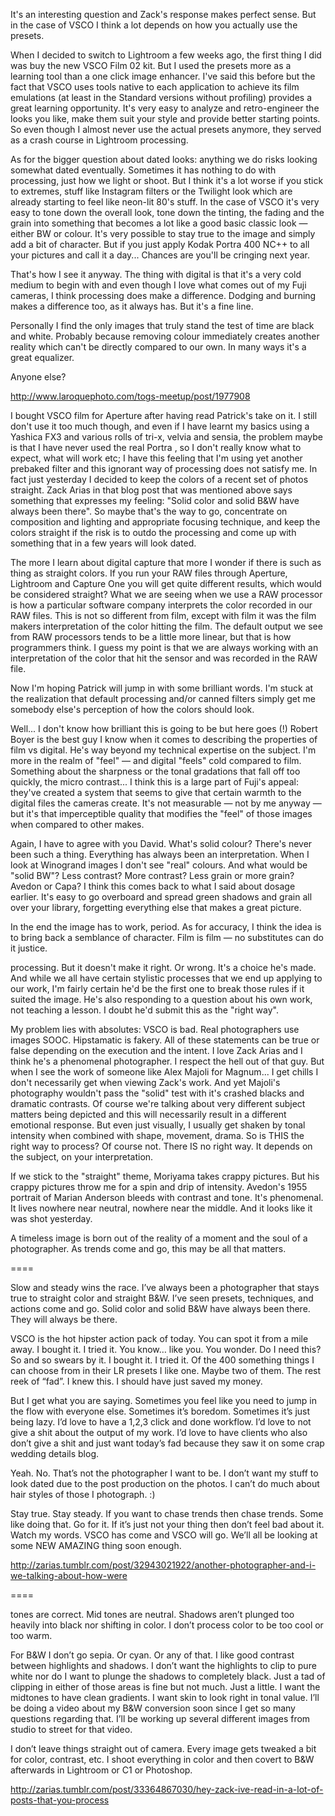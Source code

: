 It's an interesting question and Zack's response makes perfect sense. But in the case of VSCO I think a lot depends on how you actually use the presets.

When I decided to switch to Lightroom a few weeks ago, the first thing I did was buy the new VSCO Film 02 kit. But I used the presets more as a learning tool than a one click image enhancer. I've said this before but the fact that VSCO uses tools native to each application to achieve its film emulations (at least in the Standard versions without profiling) provides a great learning opportunity. It's very easy to analyze and retro-engineer the looks you like, make them suit your style and provide better starting points. So even though I almost never use the actual presets anymore, they served as a crash course in Lightroom processing.

As for the bigger question about dated looks: anything we do risks looking somewhat dated eventually. Sometimes it has nothing to do with processing, just how we light or shoot. But I think it's a lot worse if you stick to extremes, stuff like Instagram filters or the Twilight look which are already starting to feel like neon-lit 80's stuff. In the case of VSCO it's very easy to tone down the overall look, tone down the tinting, the fading and the grain into something that becomes a lot like a good basic classic look — either BW or colour. It's very possible to stay true to the image and simply add a bit of character. But if you just apply Kodak Portra 400 NC++ to all your pictures and call it a day... Chances are you'll be cringing next year.

That's how I see it anyway. The thing with digital is that it's a very cold medium to begin with and even though I love what comes out of my Fuji cameras, I think processing does make a difference. Dodging and burning makes a difference too, as it always has. But it's a fine line.

Personally I find the only images that truly stand the test of time are black and white. Probably because removing colour immediately creates another reality which can't be directly compared to our own. In many ways it's a great equalizer.

Anyone else?



http://www.laroquephoto.com/togs-meetup/post/1977908



I bought VSCO film for Aperture after having read Patrick's take on it. I still don't use it too much though, and even if I have learnt my basics using a Yashica FX3 and various rolls of tri-x, velvia and sensia, the problem maybe is that I have never used the real Portra , so I don't really know what to expect, what will work etc; I have this feeling that I'm using yet another prebaked filter and this ignorant way of processing does not satisfy me. In fact just yesterday I decided to keep the colors of a recent set of photos straight. Zack Arias in that blog post that was mentioned above says something that expresses my feeling: "Solid color and solid B&W have always been there". So maybe that's the way to go, concentrate on composition and lighting and appropriate focusing technique, and keep the colors straight if the risk is to outdo the processing and come up with something that in a few years will look dated.


The more I learn about digital capture that more I wonder if there is such as thing as straight colors. If you run your RAW files through Aperture, Lightroom and Capture One you will get quite different results, which would be considered straight? What we are seeing when we use a RAW processor is how a particular software company interprets the color recorded in our RAW files. This is not so different from film, except with film it was the film makers interpretation of the color hitting the film. The default output we see from RAW processors tends to be a little more linear, but that is how programmers think. I guess my point is that we are always working with an interpretation of the color that hit the sensor and was recorded in the RAW file.

Now I'm hoping Patrick will jump in with some brilliant words. I'm stuck at the realization that default processing and/or canned filters simply get me somebody else's perception of how the colors should look.



Well... I don't know how brilliant this is going to be but here goes (!)
Robert Boyer is the best guy I know when it comes to describing the properties of film vs digital. He's way beyond my technical expertise on the subject. I'm more in the realm of "feel" — and digital "feels" cold compared to film. Something about the sharpness or the tonal gradations that fall off too quickly, the micro contrast... I think this is a large part of Fuji's appeal: they've created a system that seems to give that certain warmth to the digital files the cameras create. It's not measurable — not by me anyway — but it's that imperceptible quality that modifies the "feel" of those images when compared to other makes.

Again, I have to agree with you David. What's solid colour? There's never been such a thing. Everything has always been an interpretation. When I look at Winogrand images I don't see "real" colours. And what would be "solid BW"? Less contrast? More contrast? Less grain or more grain? Avedon or Capa?
I think this comes back to what I said about dosage earlier. It's easy to go overboard and spread green shadows and grain all over your library, forgetting everything else that makes a great picture.

In the end the image has to work, period.
As for accuracy, I think the idea is to bring back a semblance of character. Film is film — no substitutes can do it justice.


processing. But it doesn't make it right. Or wrong. It's a choice he's made. And while we all have certain stylistic processes that we end up applying to our work, I'm fairly certain he'd be the first one to break those rules if it suited the image. He's also responding to a question about his own work, not teaching a lesson. I doubt he'd submit this as the "right way".

My problem lies with absolutes: VSCO is bad. Real photographers use images SOOC. Hipstamatic is fakery. All of these statements can be true or false depending on the execution and the intent. I love Zack Arias and I think he's a phenomenal photographer. I respect the hell out of that guy. But when I see the work of someone like Alex Majoli for Magnum... I get chills I don't necessarily get when viewing Zack's work. And yet Majoli's photography wouldn't pass the "solid" test with it's crashed blacks and dramatic contrasts. Of course we're talking about very different subject matters being depicted and this will necessarily result in a different emotional response. But even just visually, I usually get shaken by tonal intensity when combined with shape, movement, drama. So is THIS the right way to process? Of course not. There IS no right way. It depends on the subject, on your interpretation.

If we stick to the "straight" theme, Moriyama takes crappy pictures. But his crappy pictures throw me for a spin and drip of intensity. Avedon's 1955 portrait of Marian Anderson bleeds with contrast and tone. It's phenomenal. It lives nowhere near neutral, nowhere near the middle. And it looks like it was shot yesterday.

A timeless image is born out of the reality of a moment and the soul of a photographer. As trends come and go, this may be all that matters.

====

Slow and steady wins the race. I’ve always been a photographer that stays true to straight color and straight B&W. I’ve seen presets, techniques, and actions come and go. Solid color and solid B&W have always been there. They will always be there. 

VSCO is the hot hipster action pack of today. You can spot it from a mile away. I bought it. I tried it. You know… like you. You wonder. Do I need this? So and so swears by it. I bought it. I tried it. Of the 400 something things I can choose from in their LR presets I like one. Maybe two of them. The rest reek of “fad”. I knew this. I should have just saved my money.

But I get what you are saying. Sometimes you feel like you need to jump in the flow with everyone else. Sometimes it’s boredom. Sometimes it’s just being lazy. I’d love to have a 1,2,3 click and done workflow. I’d love to not give a shit about the output of my work. I’d love to have clients who also don’t give a shit and just want today’s fad because they saw it on some crap wedding details blog.

Yeah. No. That’s not the photographer I want to be. I don’t want my stuff to look dated due to the post production on the photos. I can’t do much about hair styles of those I photograph. :)

Stay true. Stay steady. If you want to chase trends then chase trends. Some like doing that. Go for it. If it’s just not your thing then don’t feel bad about it. Watch my words. VSCO has come and VSCO will go. We’ll all be looking at some NEW AMAZING thing soon enough.

http://zarias.tumblr.com/post/32943021922/another-photographer-and-i-we-talking-about-how-were

====

tones are correct. Mid tones are neutral. Shadows aren’t plunged too heavily into black nor shifting in color. I don’t process color to be too cool or too warm.

For B&W I don’t go sepia. Or cyan. Or any of that. I like good contrast between highlights and shadows. I don’t want the highlights to clip to pure white nor do I want to plunge the shadows to completely black. Just a tad of clipping in either of those areas is fine but not much. Just a little. I want the midtones to have clean gradients. I want skin to look right in tonal value. I’ll be doing a video about my B&W conversion soon since I get so many questions regarding that. I’ll be working up several different images from studio to street for that video.

I don’t leave things straight out of camera. Every image gets tweaked a bit for color, contrast, etc. I shoot everything in color and then covert to B&W afterwards in Lightroom or C1 or Photoshop. 

http://zarias.tumblr.com/post/33364867030/hey-zack-ive-read-in-a-lot-of-posts-that-you-process